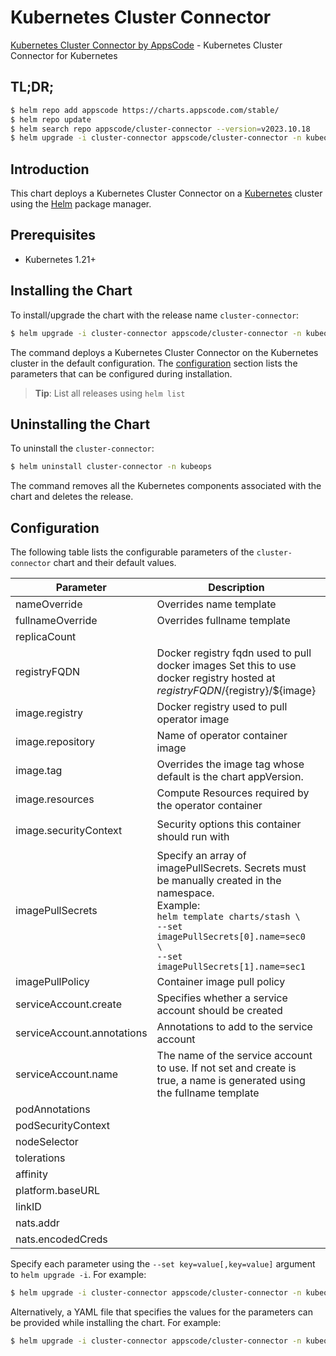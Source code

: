 # Kubernetes Cluster Connector

[Kubernetes Cluster Connector by AppsCode](https://github.com/kubeops/cluster-connector) - Kubernetes Cluster Connector for Kubernetes

## TL;DR;

```bash
$ helm repo add appscode https://charts.appscode.com/stable/
$ helm repo update
$ helm search repo appscode/cluster-connector --version=v2023.10.18
$ helm upgrade -i cluster-connector appscode/cluster-connector -n kubeops --create-namespace --version=v2023.10.18
```

## Introduction

This chart deploys a Kubernetes Cluster Connector on a [Kubernetes](http://kubernetes.io) cluster using the [Helm](https://helm.sh) package manager.

## Prerequisites

- Kubernetes 1.21+

## Installing the Chart

To install/upgrade the chart with the release name `cluster-connector`:

```bash
$ helm upgrade -i cluster-connector appscode/cluster-connector -n kubeops --create-namespace --version=v2023.10.18
```

The command deploys a Kubernetes Cluster Connector on the Kubernetes cluster in the default configuration. The [configuration](#configuration) section lists the parameters that can be configured during installation.

> **Tip**: List all releases using `helm list`

## Uninstalling the Chart

To uninstall the `cluster-connector`:

```bash
$ helm uninstall cluster-connector -n kubeops
```

The command removes all the Kubernetes components associated with the chart and deletes the release.

## Configuration

The following table lists the configurable parameters of the `cluster-connector` chart and their default values.

|         Parameter          |                                                                                                            Description                                                                                                             |                                                                                            Default                                                                                             |
|----------------------------|------------------------------------------------------------------------------------------------------------------------------------------------------------------------------------------------------------------------------------|------------------------------------------------------------------------------------------------------------------------------------------------------------------------------------------------|
| nameOverride               | Overrides name template                                                                                                                                                                                                            | <code>""</code>                                                                                                                                                                                |
| fullnameOverride           | Overrides fullname template                                                                                                                                                                                                        | <code>""</code>                                                                                                                                                                                |
| replicaCount               |                                                                                                                                                                                                                                    | <code>1</code>                                                                                                                                                                                 |
| registryFQDN               | Docker registry fqdn used to pull docker images Set this to use docker registry hosted at ${registryFQDN}/${registry}/${image}                                                                                                     | <code>ghcr.io</code>                                                                                                                                                                           |
| image.registry             | Docker registry used to pull operator image                                                                                                                                                                                        | <code>appscode</code>                                                                                                                                                                          |
| image.repository           | Name of operator container image                                                                                                                                                                                                   | <code>cluster-connector</code>                                                                                                                                                                 |
| image.tag                  | Overrides the image tag whose default is the chart appVersion.                                                                                                                                                                     | <code>""</code>                                                                                                                                                                                |
| image.resources            | Compute Resources required by the operator container                                                                                                                                                                               | <code>{}</code>                                                                                                                                                                                |
| image.securityContext      | Security options this container should run with                                                                                                                                                                                    | <code>{"allowPrivilegeEscalation":false,"capabilities":{"drop":["ALL"]},"readOnlyRootFilesystem":true,"runAsNonRoot":true,"runAsUser":65534,"seccompProfile":{"type":"RuntimeDefault"}}</code> |
| imagePullSecrets           | Specify an array of imagePullSecrets. Secrets must be manually created in the namespace. <br> Example: <br> `helm template charts/stash \` <br> `--set imagePullSecrets[0].name=sec0 \` <br> `--set imagePullSecrets[1].name=sec1` | <code>[]</code>                                                                                                                                                                                |
| imagePullPolicy            | Container image pull policy                                                                                                                                                                                                        | <code>Always</code>                                                                                                                                                                            |
| serviceAccount.create      | Specifies whether a service account should be created                                                                                                                                                                              | <code>true</code>                                                                                                                                                                              |
| serviceAccount.annotations | Annotations to add to the service account                                                                                                                                                                                          | <code>{}</code>                                                                                                                                                                                |
| serviceAccount.name        | The name of the service account to use. If not set and create is true, a name is generated using the fullname template                                                                                                             | <code>""</code>                                                                                                                                                                                |
| podAnnotations             |                                                                                                                                                                                                                                    | <code>{}</code>                                                                                                                                                                                |
| podSecurityContext         |                                                                                                                                                                                                                                    | <code>{}</code>                                                                                                                                                                                |
| nodeSelector               |                                                                                                                                                                                                                                    | <code>{}</code>                                                                                                                                                                                |
| tolerations                |                                                                                                                                                                                                                                    | <code>[]</code>                                                                                                                                                                                |
| affinity                   |                                                                                                                                                                                                                                    | <code>{}</code>                                                                                                                                                                                |
| platform.baseURL           |                                                                                                                                                                                                                                    | <code>""</code>                                                                                                                                                                                |
| linkID                     |                                                                                                                                                                                                                                    | <code>""</code>                                                                                                                                                                                |
| nats.addr                  |                                                                                                                                                                                                                                    | <code>""</code>                                                                                                                                                                                |
| nats.encodedCreds          |                                                                                                                                                                                                                                    | <code>""</code>                                                                                                                                                                                |


Specify each parameter using the `--set key=value[,key=value]` argument to `helm upgrade -i`. For example:

```bash
$ helm upgrade -i cluster-connector appscode/cluster-connector -n kubeops --create-namespace --version=v2023.10.18 --set replicaCount=1
```

Alternatively, a YAML file that specifies the values for the parameters can be provided while
installing the chart. For example:

```bash
$ helm upgrade -i cluster-connector appscode/cluster-connector -n kubeops --create-namespace --version=v2023.10.18 --values values.yaml
```
